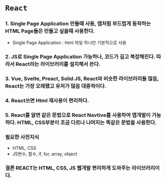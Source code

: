 # `React`

### 1. Single Page Application 만들때 사용, 앱처럼 부드럽게 동작하는 HTML Page들은 만들고 싶을때 사용한다.

- Single Page Application : html 파일 하나만 기본적으로 사용

### 2. JS로 Single Page Application 가능하나, 코드가 길고 복잡해진다. 따라서 React라는 라이브러리를 설치해서 쓴다.

### 3. Vue, Svelte, Preact, Solid JS, React와 비슷한 라이브러리들 많음, React는 가장 오래됐고 유저가 많음 대중적이다.

### 4. React쓰면 Html 재사용이 편리하다.

### 5. React를 알면 같은 문법으로 React Navtive를 사용하여 앱개발이 가능하다. HTML, CSS부분이 조금 다르나 나머지는 똑같은 문법을 사용한다.

### 필요한 사전지식

- HTML, CSS
- JS변수, 함수, if, for, array, object

### 결론 REACT는 HTML, CSS, JS 웹개발 편리하게 도와주는 라이브러리이다.
